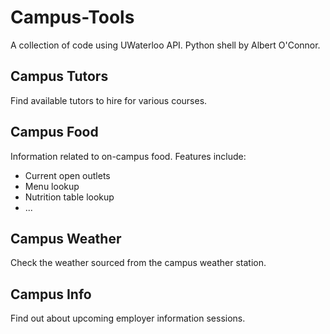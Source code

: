 Campus-Tools
===================
A collection of code using UWaterloo API. Python shell by Albert O'Connor.

## Campus Tutors
Find available tutors to hire for various courses.

## Campus Food
Information related to on-campus food. Features include:
* Current open outlets
* Menu lookup
* Nutrition table lookup
* ...

## Campus Weather
Check the weather sourced from the campus weather station.

## Campus Info
Find out about upcoming employer information sessions.
